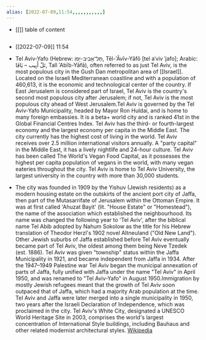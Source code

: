 ```yaml
---
alias: [2022-07-09,11:54,,,,,,,,,,,]
---
```

- [[]]
table of content
```toc
```

- [[2022-07-09]] 11:54
- Tel Aviv-Yafo (Hebrew: תֵּל־אָבִיב-יָפוֹ, Tēl-ʾĀvīv-Yāfō [tel aˈviv ˈjafo]; Arabic: تَلّ أَبِيب – يَافَا, Tall ʾAbīb-Yāfā), often referred to as just Tel Aviv, is the most populous city in the Gush Dan metropolitan area of [[Israel]]. Located on the Israeli Mediterranean coastline and with a population of 460,613, it is the economic and technological center of the country. If East Jerusalem is considered part of Israel, Tel Aviv is the country's second most populous city after Jerusalem; if not, Tel Aviv is the most populous city ahead of West Jerusalem.Tel Aviv is governed by the Tel Aviv-Yafo Municipality, headed by Mayor Ron Huldai, and is home to many foreign embassies. It is a beta+ world city and is ranked 41st in the Global Financial Centres Index. Tel Aviv has the third- or fourth-largest economy and the largest economy per capita in the Middle East. The city currently has the highest cost of living in the world. Tel Aviv receives over 2.5 million international visitors annually. A "party capital" in the Middle East, it has a lively nightlife and 24-hour culture. Tel Aviv has been called The World's Vegan Food Capital, as it possesses the highest per capita population of vegans in the world, with many vegan eateries throughout the city. Tel Aviv is home to Tel Aviv University, the largest university in the country with more than 30,000 students.

- The city was founded in 1909 by the Yishuv (Jewish residents) as a modern housing estate on the outskirts of the ancient port city of Jaffa, then part of the Mutasarrifate of Jerusalem within the Ottoman Empire. It was at first called 'Ahuzat Bayit' (lit. "House Estate" or "Homestead"), the name of the association which established the neighbourhood. Its name was changed the following year to 'Tel Aviv', after the biblical name Tel Abib adopted by Nahum Sokolow as the title for his Hebrew translation of Theodor Herzl's 1902 novel Altneuland ("Old New Land"). Other Jewish suburbs of Jaffa established before Tel Aviv eventually became part of Tel Aviv, the oldest among them being Neve Tzedek (est. 1886). Tel Aviv was given "township" status within the Jaffa Municipality in 1921, and became independent from Jaffa in 1934. After the 1947–1949 Palestine war Tel Aviv began the municipal annexation of parts of Jaffa, fully unified with Jaffa under the name "Tel Aviv" in April 1950, and was renamed to "Tel Aviv-Yafo" in August 1950.Immigration by mostly Jewish refugees meant that the growth of Tel Aviv soon outpaced that of Jaffa, which had a majority Arab population at the time. Tel Aviv and Jaffa were later merged into a single municipality in 1950, two years after the Israeli Declaration of Independence, which was proclaimed in the city. Tel Aviv's White City, designated a UNESCO World Heritage Site in 2003, comprises the world's largest concentration of International Style buildings, including Bauhaus and other related modernist architectural styles.
[Wikipedia](https://en.wikipedia.org/wiki/Tel%20Aviv)